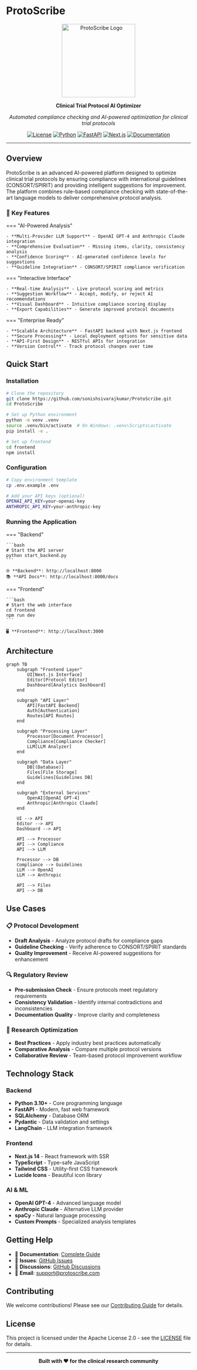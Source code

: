 # ProtoScribe

<div align="center">
  <img src="assets/logo.svg" alt="ProtoScribe Logo" width="200"/>
  
  **Clinical Trial Protocol AI Optimizer**
  
  *Automated compliance checking and AI-powered optimization for clinical trial protocols*
  
  [![License](https://img.shields.io/badge/license-Apache%202.0-blue.svg)](LICENSE)
  [![Python](https://img.shields.io/badge/python-3.10+-blue.svg)](https://python.org)
  [![FastAPI](https://img.shields.io/badge/FastAPI-0.104+-green.svg)](https://fastapi.tiangolo.com)
  [![Next.js](https://img.shields.io/badge/Next.js-14+-black.svg)](https://nextjs.org)
  [![Documentation](https://img.shields.io/badge/docs-MkDocs-blue.svg)](https://sonishsivarajkumar.github.io/ProtoScribe)
</div>

---

## Overview

ProtoScribe is an advanced AI-powered platform designed to optimize clinical trial protocols by ensuring compliance with international guidelines (CONSORT/SPIRIT) and providing intelligent suggestions for improvement. The platform combines rule-based compliance checking with state-of-the-art language models to deliver comprehensive protocol analysis.

### 🎯 Key Features

=== "AI-Powered Analysis"

    - **Multi-Provider LLM Support** - OpenAI GPT-4 and Anthropic Claude integration
    - **Comprehensive Evaluation** - Missing items, clarity, consistency analysis
    - **Confidence Scoring** - AI-generated confidence levels for suggestions
    - **Guideline Integration** - CONSORT/SPIRIT compliance verification

=== "Interactive Interface"

    - **Real-time Analysis** - Live protocol scoring and metrics
    - **Suggestion Workflow** - Accept, modify, or reject AI recommendations
    - **Visual Dashboard** - Intuitive compliance scoring display
    - **Export Capabilities** - Generate improved protocol documents

=== "Enterprise Ready"

    - **Scalable Architecture** - FastAPI backend with Next.js frontend
    - **Secure Processing** - Local deployment options for sensitive data
    - **API-First Design** - RESTful APIs for integration
    - **Version Control** - Track protocol changes over time

## Quick Start

### Installation

```bash
# Clone the repository
git clone https://github.com/sonishsivarajkumar/ProtoScribe.git
cd ProtoScribe

# Set up Python environment
python -m venv .venv
source .venv/bin/activate  # On Windows: .venv\Scripts\activate
pip install -e .

# Set up frontend
cd frontend
npm install
```

### Configuration

```bash
# Copy environment template
cp .env.example .env

# Add your API keys (optional)
OPENAI_API_KEY=your-openai-key
ANTHROPIC_API_KEY=your-anthropic-key
```

### Running the Application

=== "Backend"

    ```bash
    # Start the API server
    python start_backend.py
    ```
    
    🌐 **Backend**: http://localhost:8000  
    📚 **API Docs**: http://localhost:8000/docs

=== "Frontend"

    ```bash
    # Start the web interface
    cd frontend
    npm run dev
    ```
    
    🖥️ **Frontend**: http://localhost:3000

## Architecture

```mermaid
graph TB
    subgraph "Frontend Layer"
        UI[Next.js Interface]
        Editor[Protocol Editor]
        Dashboard[Analytics Dashboard]
    end
    
    subgraph "API Layer"
        API[FastAPI Backend]
        Auth[Authentication]
        Routes[API Routes]
    end
    
    subgraph "Processing Layer"
        Processor[Document Processor]
        Compliance[Compliance Checker]
        LLM[LLM Analyzer]
    end
    
    subgraph "Data Layer"
        DB[(Database)]
        Files[File Storage]
        Guidelines[Guidelines DB]
    end
    
    subgraph "External Services"
        OpenAI[OpenAI GPT-4]
        Anthropic[Anthropic Claude]
    end
    
    UI --> API
    Editor --> API
    Dashboard --> API
    
    API --> Processor
    API --> Compliance
    API --> LLM
    
    Processor --> DB
    Compliance --> Guidelines
    LLM --> OpenAI
    LLM --> Anthropic
    
    API --> Files
    API --> DB
```

## Use Cases

### 📋 Protocol Development
- **Draft Analysis** - Analyze protocol drafts for compliance gaps
- **Guideline Checking** - Verify adherence to CONSORT/SPIRIT standards
- **Quality Improvement** - Receive AI-powered suggestions for enhancement

### 🔍 Regulatory Review
- **Pre-submission Check** - Ensure protocols meet regulatory requirements
- **Consistency Validation** - Identify internal contradictions and inconsistencies
- **Documentation Quality** - Improve clarity and completeness

### 🎯 Research Optimization
- **Best Practices** - Apply industry best practices automatically
- **Comparative Analysis** - Compare multiple protocol versions
- **Collaborative Review** - Team-based protocol improvement workflow

## Technology Stack

### Backend
- **Python 3.10+** - Core programming language
- **FastAPI** - Modern, fast web framework
- **SQLAlchemy** - Database ORM
- **Pydantic** - Data validation and settings
- **LangChain** - LLM integration framework

### Frontend
- **Next.js 14** - React framework with SSR
- **TypeScript** - Type-safe JavaScript
- **Tailwind CSS** - Utility-first CSS framework
- **Lucide Icons** - Beautiful icon library

### AI & ML
- **OpenAI GPT-4** - Advanced language model
- **Anthropic Claude** - Alternative LLM provider
- **spaCy** - Natural language processing
- **Custom Prompts** - Specialized analysis templates

## Getting Help

- 📖 **Documentation**: [Complete Guide](https://sonishsivarajkumar.github.io/ProtoScribe)
- 🐛 **Issues**: [GitHub Issues](https://github.com/sonishsivarajkumar/ProtoScribe/issues)
- 💬 **Discussions**: [GitHub Discussions](https://github.com/sonishsivarajkumar/ProtoScribe/discussions)
- 📧 **Email**: support@protoscribe.com

## Contributing

We welcome contributions! Please see our [Contributing Guide](contributing/development-setup.md) for details.

## License

This project is licensed under the Apache License 2.0 - see the [LICENSE](about/license.md) file for details.

---

<div align="center">
  <strong>Built with ❤️ for the clinical research community</strong>
</div>
